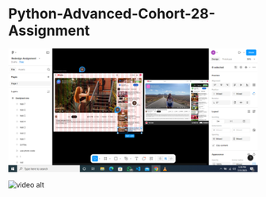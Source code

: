 # Python-Advanced-Cohort-28-Assignment

![image alt](https://github.com/Ammar0197/Python-Advanced-Cohort-28/blob/5fdbca5c148e120d581404b35545a9cd364c5367/Untitled.png)


![video alt](https://drive.google.com/file/d/1TjKZ_4cb7_KGz6uMO1LvvUsepz5KxVC0/view?usp=drive_link)
